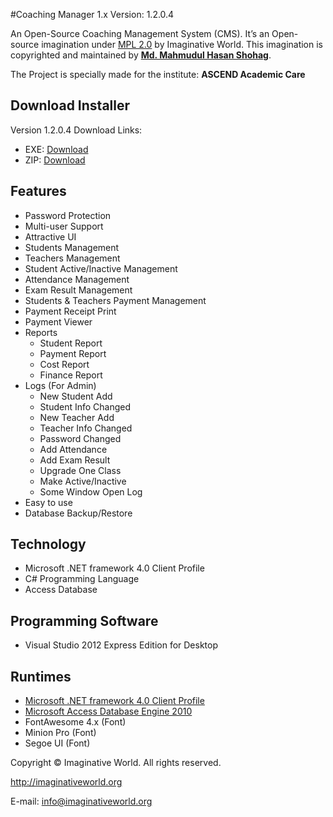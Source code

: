 #Coaching Manager 1.x
Version: 1.2.0.4

An Open-Source Coaching Management System (CMS).
It’s an Open-source imagination under [MPL 2.0](https://www.mozilla.org/MPL/2.0/) by Imaginative World.
This imagination is copyrighted and maintained by **[Md. Mahmudul Hasan Shohag](http://shohag.imaginativeworld.org/)**.

The Project is specially made for the institute: **ASCEND Academic Care**

Download Installer
------------------
Version 1.2.0.4 Download Links:

- EXE: [Download](http://www.mediafire.com/download/iyj5vb7wtaz4e36/Coaching_Manager_1.2.0.4_[08_Apr_2015]_Setup.exe)
- ZIP: [Download](http://www.mediafire.com/download/2vue8x0gjd8440d/Coaching_Manager_1.2.0.4_[08_Apr_2015]_Setup.zip)


Features
--------
- Password Protection
- Multi-user Support
- Attractive UI
- Students Management
- Teachers Management
- Student Active/Inactive Management
- Attendance Management
- Exam Result Management
- Students & Teachers Payment Management
- Payment Receipt Print
- Payment Viewer
- Reports
    - Student Report
    - Payment Report
    - Cost Report
    - Finance Report
- Logs (For Admin) 
	- New Student Add
	- Student Info Changed
	- New Teacher Add
	- Teacher Info Changed
	- Password Changed
	- Add Attendance
	- Add Exam Result
	- Upgrade One Class
	- Make Active/Inactive
	- Some Window Open Log
- Easy to use
- Database Backup/Restore

Technology
----------
- Microsoft .NET framework 4.0 Client Profile
- C# Programming Language
- Access Database

Programming Software
--------------------
- Visual Studio 2012 Express Edition for Desktop

Runtimes
--------
- [Microsoft .NET framework 4.0 Client Profile](http://www.microsoft.com/en-us/download/details.aspx?id=24872)
- [Microsoft Access Database Engine 2010](http://www.microsoft.com/en-us/download/details.aspx?displaylang=en&id=13255)
- FontAwesome 4.x (Font)
- Minion Pro (Font)
- Segoe UI (Font)

Copyright © Imaginative World. All rights reserved.

http://imaginativeworld.org

E-mail: info@imaginativeworld.org